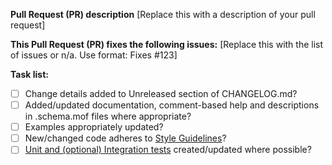 <!--
Thanks for submitting a Pull Request (PR) to this project. Your contribution to this project is greatly appreciated!

Please make sure you have read the contributing section at https://github.com/PowerShell/xSQLServer#contributing.

Please prefix the PR title with the resource name, i.e. 'xSQLServerSetup: My short description'
If this is a breaking change, then also prefix the PR title with 'BREAKING CHANGE:', i.e. 'BREAKING CHANGE: xSQLServerSetup: My short description'

To aid community reviewers in reviewing and merging your PR, please take the time to run through the below checklist.
Change to [x] for each task in the task list that applies to this PR.
-->
**Pull Request (PR) description**
[Replace this with a description of your pull request]

**This Pull Request (PR) fixes the following issues:**
[Replace this with the list of issues or n/a. Use format: Fixes #123]

**Task list:**
- [ ] Change details added to Unreleased section of CHANGELOG.md?
- [ ] Added/updated documentation, comment-based help and descriptions in .schema.mof files where appropriate?
- [ ] Examples appropriately updated?
- [ ] New/changed code adheres to [Style Guidelines](https://github.com/PowerShell/DscResources/blob/master/StyleGuidelines.md)?
- [ ] [Unit and (optional) Integration tests](https://github.com/PowerShell/DscResources/blob/master/TestsGuidelines.md) created/updated where possible?
